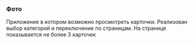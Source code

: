 ### Фото

Приложение в котором возможно просмотреть карточки. Реализован выбор категорий и переключение по страницам.
На странице показывается не более 3 карточек 